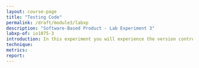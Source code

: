 ```yaml
---
layout: course-page
title: "Testing Code"
permalink: /draft/module3/labxp
description: "Software-Based Product - Lab Experiment 3"
labxp-of: io1075-3
introduction: In this experiment you will experience the version control mechanism through Git for tracking your progress and digital collaboration.
technique: 
metrics:
report:
---
```

